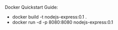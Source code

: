 Docker Quickstart Guide:

- docker build -t nodejs-express:0.1 .
- docker run -d -p 8080:8080 nodejs-express:0.1
